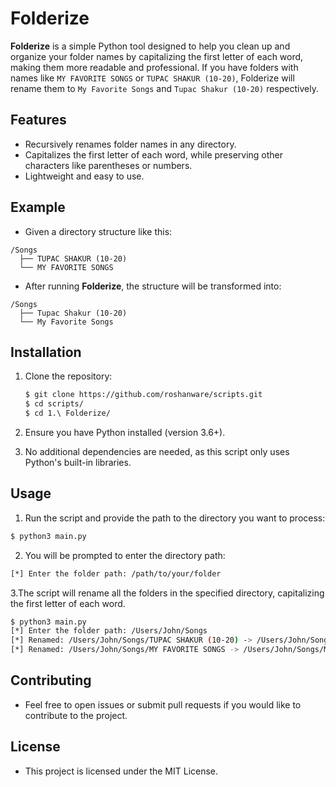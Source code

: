 # Folderize

**Folderize** is a simple Python tool designed to help you clean up and organize your folder names by capitalizing the first letter of each word, making them more readable and professional. If you have folders with names like `MY FAVORITE SONGS` or `TUPAC SHAKUR (10-20)`, Folderize will rename them to `My Favorite Songs` and `Tupac Shakur (10-20)` respectively.

## Features

- Recursively renames folder names in any directory.
- Capitalizes the first letter of each word, while preserving other characters like parentheses or numbers.
- Lightweight and easy to use.

## Example

- Given a directory structure like this:

```
/Songs 
  ├── TUPAC SHAKUR (10-20)
  └── MY FAVORITE SONGS
```

- After running **Folderize**, the structure will be transformed into:

```
/Songs
  ├── Tupac Shakur (10-20)
  └── My Favorite Songs
```

## Installation

1. Clone the repository:

   ```bash
   $ git clone https://github.com/roshanware/scripts.git
   $ cd scripts/
   $ cd 1.\ Folderize/
   ```

2. Ensure you have Python installed (version 3.6+).

3. No additional dependencies are needed, as this script only uses Python's built-in libraries.

## Usage

1. Run the script and provide the path to the directory you want to process:

```bash
$ python3 main.py
```

2. You will be prompted to enter the directory path:

```bash
[*] Enter the folder path: /path/to/your/folder
```

3.The script will rename all the folders in the specified directory, capitalizing the first letter of each word.

```bash
$ python3 main.py
[*] Enter the folder path: /Users/John/Songs
[*] Renamed: /Users/John/Songs/TUPAC SHAKUR (10-20) -> /Users/John/Songs/Tupac Shakur (10-20)
[*] Renamed: /Users/John/Songs/MY FAVORITE SONGS -> /Users/John/Songs/My Favorite Songs
```

## Contributing

- Feel free to open issues or submit pull requests if you would like to contribute to the project.

## License

- This project is licensed under the MIT License.
